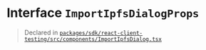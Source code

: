 # Interface `ImportIpfsDialogProps`
> Declared in [`packages/sdk/react-client-testing/src/components/ImportIpfsDialog.tsx`](.)
